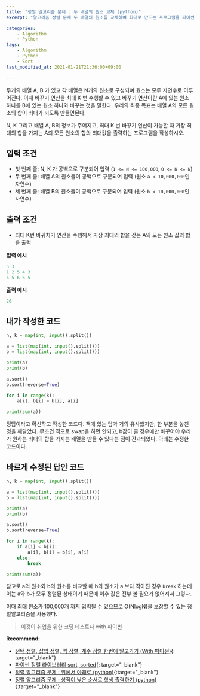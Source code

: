 ```yaml
---
title: "정렬 알고리즘 문제 : 두 배열의 원소 교체 (python)"
excerpt: "알고리즘 정렬 문제 두 배열의 원소를 교체하여 최대로 만드는 프로그램을 파이썬으로 작성해본다."

categories:
    - Algorithm
    - Python
tags:
    - Algorithm
    - Python
    - Sort
last_modified_at: 2021-01-21T21:36:00+09:00

---
```


두개의 배열 A, B 가 있고 각 배열은 N개의 원소로 구성되며 원소는 모두 자연수로 이루어진다. 이때 바꾸기 연산을 최대 K 번 수행할 수 있고 바꾸기 연산이란 A에 있는 원소 하나를 B에 있는 원소 하나와 바꾸는 것을 말한다. 우리의 최종 목표는 배열 A의 모든 원소의 합이 최대가 되도록 만들면된다.

N, K 그리고 배열 A, B의 정보가 주어지고, 최대 K 번 바꾸기 연산이 가능할 때 가장 최대의 합을 가지는 A릐 모든 원소의 합의 최대값을 출력하는 프로그램을 작성하시오.

## 입력 조건
- 첫 번째 줄: N, K 가 공백으로 구분되어 입력 (`1 <= N <= 100,000`, `0 <= K <= N`)
- 두 번째 줄: 배열 A의 원소들이 공백으로 구분되어 입력 (원소 `a < 10,000,000`인 자연수)
- 세 번째 줄: 배열 B의 원소들이 공백으로 구분되어 입력 (원소 `b < 10,000,000`인 자연수)


## 출력 조건
- 최대 K번 바꿔치기 연산을 수행해서 가장 최대의 합을 갖는 A의 모든 원소 값의 합을 출력


**입력 예시**
```python
5 3
1 2 5 4 3
5 5 6 6 5
```

**출력 예시**
```python
26
```

## 내가 작성한 코드

```python
n, k = map(int, input().split())

a = list(map(int, input().split()))
b = list(map(int, input().split()))

print(a)
print(b)

a.sort()
b.sort(reverse=True)

for i in range(k):
    a[i], b[i] = b[i], a[i]

print(sum(a))

```

정답이라고 확신하고 작성한 코드다. 책에 있는 답과 거의 유사했지만, 한 부분을 놓친 것을 깨달았다. 무조건 적으로 swap을 하면 안되고, b값이 클 경우에만 바꾸어야 우리가 원하는 최대의 합을 가지는 배열을 만들 수 있다는 점이 간과되었다. 아래는 수정한 코드이다.

## 바르게 수정된 답안 코드

```python
n, k = map(int, input().split())

a = list(map(int, input().split()))
b = list(map(int, input().split()))

print(a)
print(b)

a.sort()
b.sort(reverse=True)

for i in range(k):
    if a[i] < b[i]:
        a[i], b[i] = b[i], a[i]
    else:
        break

print(sum(a))
```

참고로 a의 원소와 b의 원소를 비교할 때 b의 원소가 a 보다 작아진 경우 `break` 하는데 이는 a와 b가 모두 정렬된 상태이기 때문에 이후 값은 전부 볼 필요가 없어져서 그렇다.

이때 최대 원소가 100,000개 까지 입력될 수 있으므로 O(NlogN)을 보장할 수 있는 정렬알고리즘을 사용했다.

> 이것이 취업을 위한 코딩 테스트다 with 파이썬

**Recommend:**  
- [선택 정렬, 삽입 정렬, 퀵 정렬, 계수 정렬 한번에 알고가기 (With 파이썬)]({{site.url}}/algorithm/python/Sort-algorithm/){: target="_blank"}
- [파이썬 정렬 라이브러리 sort, sorted]({{site.url}}/python/algorithm/python-sort-sorted-example/){: target="_blank"}
- [정렬 알고리즘 문제 : 위에서 아래로 (python)]({{site.url}}/algorithm/python/up-down/){:target="_blank"}
- [정렬 알고리즘 문제 : 성적이 낮은 순서로 학생 출력하기 (python)]({{site.url}}/algorithm/python/score-sort/){:target="_blank"}